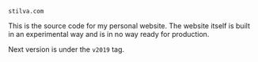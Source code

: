 `stilva.com`

This is the source code for my personal website. The website itself is built in an experimental way and is in no way ready for production. 

Next version is under the `v2019` tag.
